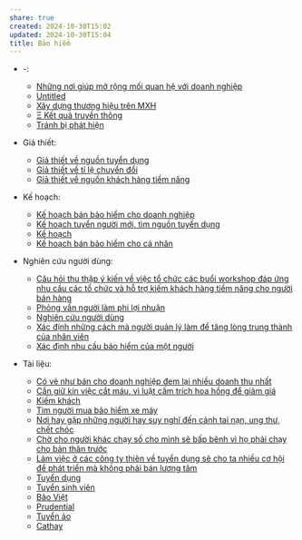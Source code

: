 ```yaml
---
share: true
created: 2024-10-30T15:02
updated: 2024-10-30T15:04
title: Bảo hiểm
---
```

- \-: 
    - [Những nơi giúp mở rộng mối quan hệ với doanh nghiệp](./Nh%E1%BB%AFng%20n%C6%A1i%20gi%C3%BAp%20m%E1%BB%9F%20r%E1%BB%99ng%20m%E1%BB%91i%20quan%20h%E1%BB%87%20v%E1%BB%9Bi%20doanh%20nghi%E1%BB%87p.md)
    - [Untitled](./Untitled.md)
    - [Xây dựng thương hiệu trên MXH](./X%C3%A2y%20d%E1%BB%B1ng%20th%C6%B0%C6%A1ng%20hi%E1%BB%87u%20tr%C3%AAn%20MXH.md)
    - [Ξ Kết quả truyền thông](./%CE%9E%20K%E1%BA%BFt%20qu%E1%BA%A3%20truy%E1%BB%81n%20th%C3%B4ng.md)
    - [Tránh bị phát hiện](./Tr%C3%A1nh%20b%E1%BB%8B%20ph%C3%A1t%20hi%E1%BB%87n.md)

- Giả thiết: 
    - [Giả thiết về nguồn tuyển dụng](./Gi%E1%BA%A3%20thi%E1%BA%BFt/Gi%E1%BA%A3%20thi%E1%BA%BFt%20v%E1%BB%81%20ngu%E1%BB%93n%20tuy%E1%BB%83n%20d%E1%BB%A5ng.md)
    - [Giả thiết về tỉ lệ chuyển đổi](./Gi%E1%BA%A3%20thi%E1%BA%BFt/Gi%E1%BA%A3%20thi%E1%BA%BFt%20v%E1%BB%81%20t%E1%BB%89%20l%E1%BB%87%20chuy%E1%BB%83n%20%C4%91%E1%BB%95i.md)
    - [Giả thiết về nguồn khách hàng tiềm năng](./Gi%E1%BA%A3%20thi%E1%BA%BFt/Gi%E1%BA%A3%20thi%E1%BA%BFt%20v%E1%BB%81%20ngu%E1%BB%93n%20kh%C3%A1ch%20h%C3%A0ng%20ti%E1%BB%81m%20n%C4%83ng.md)

- Kế hoạch: 
    - [Kế hoạch bán bảo hiểm cho doanh nghiệp](./K%E1%BA%BF%20ho%E1%BA%A1ch/K%E1%BA%BF%20ho%E1%BA%A1ch%20b%C3%A1n%20b%E1%BA%A3o%20hi%E1%BB%83m%20cho%20doanh%20nghi%E1%BB%87p.md)
    - [Kế hoạch tuyển người mới, tìm nguồn tuyển dụng](./K%E1%BA%BF%20ho%E1%BA%A1ch/K%E1%BA%BF%20ho%E1%BA%A1ch%20tuy%E1%BB%83n%20ng%C6%B0%E1%BB%9Di%20m%E1%BB%9Bi,%20t%C3%ACm%20ngu%E1%BB%93n%20tuy%E1%BB%83n%20d%E1%BB%A5ng.md)
    - [Kế hoạch](./K%E1%BA%BF%20ho%E1%BA%A1ch/index.md)
    - [Kế hoạch bán bảo hiểm cho cá nhân](./K%E1%BA%BF%20ho%E1%BA%A1ch/K%E1%BA%BF%20ho%E1%BA%A1ch%20b%C3%A1n%20b%E1%BA%A3o%20hi%E1%BB%83m%20cho%20c%C3%A1%20nh%C3%A2n.md)

- Nghiên cứu người dùng: 
    - [Câu hỏi thu thập ý kiến về việc tổ chức các buổi workshop đáp ứng nhu cầu các tổ chức và hỗ trợ kiếm khách hàng tiềm năng cho người bán hàng](./Nghi%C3%AAn%20c%E1%BB%A9u%20ng%C6%B0%E1%BB%9Di%20d%C3%B9ng/C%C3%A2u%20h%E1%BB%8Fi%20thu%20th%E1%BA%ADp%20%C3%BD%20ki%E1%BA%BFn%20v%E1%BB%81%20vi%E1%BB%87c%20t%E1%BB%95%20ch%E1%BB%A9c%20c%C3%A1c%20bu%E1%BB%95i%20workshop%20%C4%91%C3%A1p%20%E1%BB%A9ng%20nhu%20c%E1%BA%A7u%20c%C3%A1c%20t%E1%BB%95%20ch%E1%BB%A9c%20v%C3%A0%20h%E1%BB%97%20tr%E1%BB%A3%20ki%E1%BA%BFm%20kh%C3%A1ch%20h%C3%A0ng%20ti%E1%BB%81m%20n%C4%83ng%20cho%20ng%C6%B0%E1%BB%9Di%20b%C3%A1n%20h%C3%A0ng.md)
    - [Phỏng vấn người làm phi lợi nhuận](./Nghi%C3%AAn%20c%E1%BB%A9u%20ng%C6%B0%E1%BB%9Di%20d%C3%B9ng/Ph%E1%BB%8Fng%20v%E1%BA%A5n%20ng%C6%B0%E1%BB%9Di%20l%C3%A0m%20phi%20l%E1%BB%A3i%20nhu%E1%BA%ADn.md)
    - [Nghiên cứu người dùng](./Nghi%C3%AAn%20c%E1%BB%A9u%20ng%C6%B0%E1%BB%9Di%20d%C3%B9ng/index.md)
    - [Xác định những cách mà người quản lý làm để tăng lòng trung thành của nhân viên](./Nghi%C3%AAn%20c%E1%BB%A9u%20ng%C6%B0%E1%BB%9Di%20d%C3%B9ng/X%C3%A1c%20%C4%91%E1%BB%8Bnh%20nh%E1%BB%AFng%20c%C3%A1ch%20m%C3%A0%20ng%C6%B0%E1%BB%9Di%20qu%E1%BA%A3n%20l%C3%BD%20l%C3%A0m%20%C4%91%E1%BB%83%20t%C4%83ng%20l%C3%B2ng%20trung%20th%C3%A0nh%20c%E1%BB%A7a%20nh%C3%A2n%20vi%C3%AAn.md)
    - [Xác định nhu cầu bảo hiểm của một người](./Nghi%C3%AAn%20c%E1%BB%A9u%20ng%C6%B0%E1%BB%9Di%20d%C3%B9ng/X%C3%A1c%20%C4%91%E1%BB%8Bnh%20nhu%20c%E1%BA%A7u%20b%E1%BA%A3o%20hi%E1%BB%83m%20c%E1%BB%A7a%20m%E1%BB%99t%20ng%C6%B0%E1%BB%9Di.md)

- Tài liệu: 
    - [Có vẻ như bán cho doanh nghiệp đem lại nhiều doanh thu nhất](./T%C3%A0i%20li%E1%BB%87u/Ki%E1%BA%BFm%20kh%C3%A1ch/C%C3%B3%20v%E1%BA%BB%20nh%C6%B0%20b%C3%A1n%20cho%20doanh%20nghi%E1%BB%87p%20%C4%91em%20l%E1%BA%A1i%20nhi%E1%BB%81u%20doanh%20thu%20nh%E1%BA%A5t.md)
    - [Cần giữ kín việc cắt máu, vì luật cấm trích hoa hồng để giảm giá](./T%C3%A0i%20li%E1%BB%87u/Ki%E1%BA%BFm%20kh%C3%A1ch/C%E1%BA%A7n%20gi%E1%BB%AF%20k%C3%ADn%20vi%E1%BB%87c%20c%E1%BA%AFt%20m%C3%A1u,%20v%C3%AC%20lu%E1%BA%ADt%20c%E1%BA%A5m%20tr%C3%ADch%20hoa%20h%E1%BB%93ng%20%C4%91%E1%BB%83%20gi%E1%BA%A3m%20gi%C3%A1.md)
    - [Kiếm khách](./T%C3%A0i%20li%E1%BB%87u/Ki%E1%BA%BFm%20kh%C3%A1ch/index.md)
    - [Tìm người mua bảo hiểm xe máy](./T%C3%A0i%20li%E1%BB%87u/Ki%E1%BA%BFm%20kh%C3%A1ch/T%C3%ACm%20ng%C6%B0%E1%BB%9Di%20mua%20b%E1%BA%A3o%20hi%E1%BB%83m%20xe%20m%C3%A1y.md)
    - [Nơi hay gặp những người hay suy nghĩ đến cảnh tai nạn, ung thư, chết chóc](./T%C3%A0i%20li%E1%BB%87u/Ki%E1%BA%BFm%20kh%C3%A1ch/N%C6%A1i%20hay%20g%E1%BA%B7p%20nh%E1%BB%AFng%20ng%C6%B0%E1%BB%9Di%20hay%20suy%20ngh%C4%A9%20%C4%91%E1%BA%BFn%20c%E1%BA%A3nh%20tai%20n%E1%BA%A1n,%20ung%20th%C6%B0,%20ch%E1%BA%BFt%20ch%C3%B3c.md)
    - [Chờ cho người khác chạy số cho mình sẽ bấp bênh vì họ phải chạy cho bản thân trước](./T%C3%A0i%20li%E1%BB%87u/Tuy%E1%BB%83n%20d%E1%BB%A5ng/Ch%E1%BB%9D%20cho%20ng%C6%B0%E1%BB%9Di%20kh%C3%A1c%20ch%E1%BA%A1y%20s%E1%BB%91%20cho%20m%C3%ACnh%20s%E1%BA%BD%20b%E1%BA%A5p%20b%C3%AAnh%20v%C3%AC%20h%E1%BB%8D%20ph%E1%BA%A3i%20ch%E1%BA%A1y%20cho%20b%E1%BA%A3n%20th%C3%A2n%20tr%C6%B0%E1%BB%9Bc.md)
    - [Làm việc ở các công ty thiên về tuyển dụng sẽ cho ta nhiều cơ hội để phát triển mà không phải bán lương tâm](./T%C3%A0i%20li%E1%BB%87u/Tuy%E1%BB%83n%20d%E1%BB%A5ng/L%C3%A0m%20vi%E1%BB%87c%20%E1%BB%9F%20c%C3%A1c%20c%C3%B4ng%20ty%20thi%C3%AAn%20v%E1%BB%81%20tuy%E1%BB%83n%20d%E1%BB%A5ng%20s%E1%BA%BD%20cho%20ta%20nhi%E1%BB%81u%20c%C6%A1%20h%E1%BB%99i%20%C4%91%E1%BB%83%20ph%C3%A1t%20tri%E1%BB%83n%20m%C3%A0%20kh%C3%B4ng%20ph%E1%BA%A3i%20b%C3%A1n%20l%C6%B0%C6%A1ng%20t%C3%A2m.md)
    - [Tuyển dụng](./T%C3%A0i%20li%E1%BB%87u/Tuy%E1%BB%83n%20d%E1%BB%A5ng/index.md)
    - [Tuyển sinh viên](./T%C3%A0i%20li%E1%BB%87u/Tuy%E1%BB%83n%20d%E1%BB%A5ng/Tuy%E1%BB%83n%20sinh%20vi%C3%AAn.md)
    - [Bảo Việt](./T%C3%A0i%20li%E1%BB%87u/Tuy%E1%BB%83n%20d%E1%BB%A5ng/Tuy%E1%BB%83n%20%E1%BA%A3o/B%E1%BA%A3o%20Vi%E1%BB%87t.md)
    - [Prudential](./T%C3%A0i%20li%E1%BB%87u/Tuy%E1%BB%83n%20d%E1%BB%A5ng/Tuy%E1%BB%83n%20%E1%BA%A3o/Prudential.md)
    - [Tuyển ảo](./T%C3%A0i%20li%E1%BB%87u/Tuy%E1%BB%83n%20d%E1%BB%A5ng/Tuy%E1%BB%83n%20%E1%BA%A3o/index.md)
    - [Cathay](./T%C3%A0i%20li%E1%BB%87u/Tuy%E1%BB%83n%20d%E1%BB%A5ng/Tuy%E1%BB%83n%20%E1%BA%A3o/Cathay.md)

